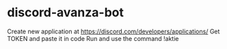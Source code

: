 # discord-avanza-bot

Create new application at https://discord.com/developers/applications/
Get TOKEN and paste it in code
Run and use the command !aktie <stockname>
